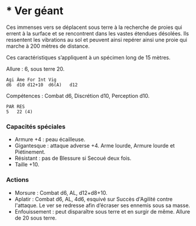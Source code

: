 
# * Ver géant
Ces immenses vers se déplacent sous terre à la recherche de proies qui errent à la surface et se rencontrent dans les vastes étendues désolées. Ils ressentent les vibrations au sol et peuvent ainsi repérer ainsi une proie qui marche à 200 mètres de distance.

Ces caractéristiques s’appliquent à un spécimen long de 15 mètres.

Allure : 6, sous terre 20.

	Agi	Âme	For	Int	Vig
	d6	d10	d12+10	d6(A)	d12

Compétences : Combat d6, Discrétion d10, Perception d10.

	PAR	RES
	5	22 (4)

### Capacités spéciales
- Armure +4 : peau écailleuse.
- Gigantesque : attaque adverse +4. Arme lourde, Armure lourde et Piétinement.
- Résistant : pas de Blessure si Secoué deux fois.
- Taille +10.

### Actions
- Morsure : Combat d6, AL, d12+d8+10.
- Aplatir : Combat d6, AL, 4d6, esquivé sur Succès d'Agilité contre l'attaque. Le ver se redresse afin d’écraser ses ennemis sous sa masse.
- Enfouissement : peut disparaître sous terre et en surgir de même. Allure de 20 sous terre.
